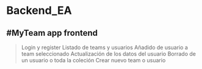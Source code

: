 # Backend_EA

#MyTeam app frontend
---------------------------------------------
> Login y register
> Listado de teams y usuarios
> Añadido de usuario a team seleccionado
> Actualización de los datos del usuario
> Borrado de un usuario o toda la coleción
> Crear nuevo team o usuario
